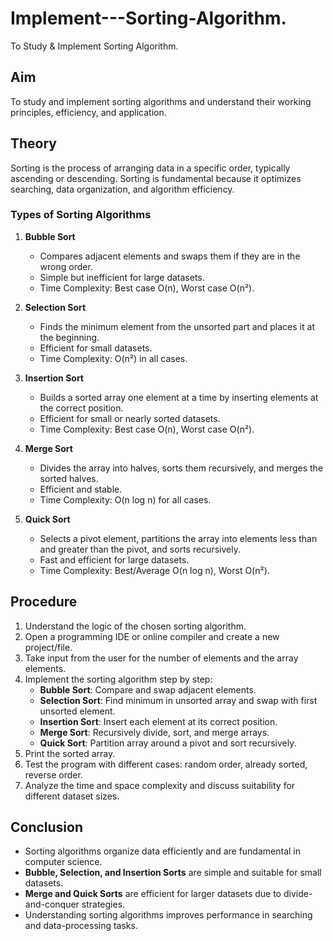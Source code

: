 # Implement---Sorting-Algorithm.
To Study &amp; Implement Sorting Algorithm.

## Aim 

To study and implement sorting algorithms and understand their working principles, efficiency, and application.

## Theory
Sorting is the process of arranging data in a specific order, typically ascending or descending. Sorting is fundamental because it optimizes searching, data organization, and algorithm efficiency.

### Types of Sorting Algorithms
1. **Bubble Sort**  
   - Compares adjacent elements and swaps them if they are in the wrong order.  
   - Simple but inefficient for large datasets.  
   - Time Complexity: Best case O(n), Worst case O(n²).

2. **Selection Sort**  
   - Finds the minimum element from the unsorted part and places it at the beginning.  
   - Efficient for small datasets.  
   - Time Complexity: O(n²) in all cases.

3. **Insertion Sort**  
   - Builds a sorted array one element at a time by inserting elements at the correct position.  
   - Efficient for small or nearly sorted datasets.  
   - Time Complexity: Best case O(n), Worst case O(n²).

4. **Merge Sort**  
   - Divides the array into halves, sorts them recursively, and merges the sorted halves.  
   - Efficient and stable.  
   - Time Complexity: O(n log n) for all cases.

5. **Quick Sort**  
   - Selects a pivot element, partitions the array into elements less than and greater than the pivot, and sorts recursively.  
   - Fast and efficient for large datasets.  
   - Time Complexity: Best/Average O(n log n), Worst O(n²).

## Procedure
1. Understand the logic of the chosen sorting algorithm.  
2. Open a programming IDE or online compiler and create a new project/file.  
3. Take input from the user for the number of elements and the array elements.  
4. Implement the sorting algorithm step by step:  
   - **Bubble Sort**: Compare and swap adjacent elements.  
   - **Selection Sort**: Find minimum in unsorted array and swap with first unsorted element.  
   - **Insertion Sort**: Insert each element at its correct position.  
   - **Merge Sort**: Recursively divide, sort, and merge arrays.  
   - **Quick Sort**: Partition array around a pivot and sort recursively.  
5. Print the sorted array.  
6. Test the program with different cases: random order, already sorted, reverse order.  
7. Analyze the time and space complexity and discuss suitability for different dataset sizes.

## Conclusion
- Sorting algorithms organize data efficiently and are fundamental in computer science.  
- **Bubble, Selection, and Insertion Sorts** are simple and suitable for small datasets.  
- **Merge and Quick Sorts** are efficient for larger datasets due to divide-and-conquer strategies.  
- Understanding sorting algorithms improves performance in searching and data-processing tasks.
